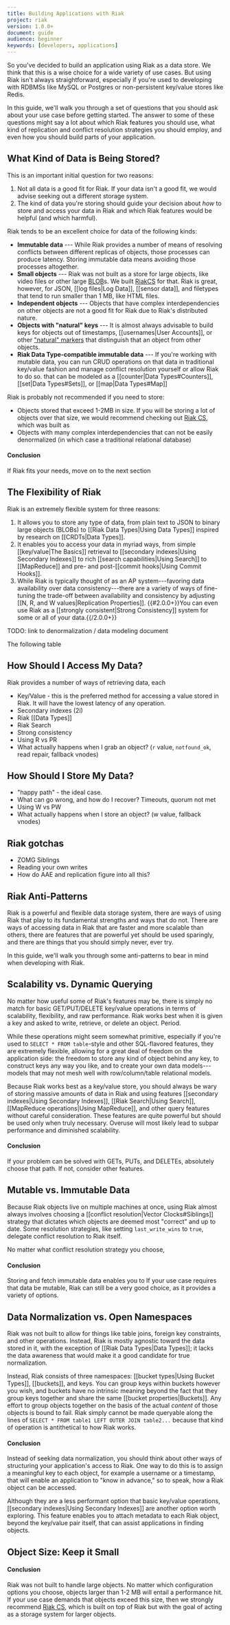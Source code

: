 ```yaml
---
title: Building Applications with Riak
project: riak
version: 1.0.0+
document: guide
audience: beginner
keywords: [developers, applications]
---
```


So you've decided to build an application using Riak as a data store. We think that this is a wise choice for a wide variety of use cases. But using Riak isn't always straightforward, especially if you're used to developing with RDBMSs like MySQL or Postgres or non-persistent key/value stores like Redis. 

In this guide, we'll walk you through a set of questions that you should ask about your use case before getting started. The answer to some of these questions might say a lot about which Riak features you should use, what kind of replication and conflict resolution strategies you should employ, and even how you should build parts of your application.

## What Kind of Data is Being Stored?

This is an important initial question for two reasons:

1. Not all data is a good fit for Riak. If your data isn't a good fit, we would advise seeking out a different storage system.
2. The kind of data you're storing should guide your decision about *how* to store and access your data in Riak and which Riak features would be helpful (and which harmful).

Riak tends to be an excellent choice for data of the following kinds:

* **Immutable data** --- While Riak provides a number of means of resolving conflicts between different replicas of objects, those processes can produce latency. Storing immutable data means avoiding those processes altogether.
* **Small objects** --- Riak was not built as a store for large objects, like video files or other large [BLOB](http://en.wikipedia.org/wiki/Binary_large_object)s. We built [RiakCS](http://basho.com/riak-cloud-storage/) for that. Riak is great, however, for JSON, [[log files|Log Data]], [[sensor data]], and filetypes that tend to run smaller than 1 MB, like HTML files.
* **Independent objects** --- Objects that have complex interdependencies on other objects are not a good fit for Riak due to Riak's distributed nature. 
* **Objects with "natural" keys** --- It is almost always advisable to build keys for objects out of timestamps, [[usernames|User Accounts]], or other ["natural" markers](https://speakerdeck.com/hectcastro/throw-some-keys-on-it-data-modeling-for-key-value-data-stores-by-example) that distinguish that an object from other objects.
* **Riak Data Type-compatible immutable data** --- If you're working with mutable data, you can run CRUD operations on that data in traditional key/value fashion and manage conflict resolution yourself or allow Riak to do so.
that can be modeled as a [[counter|Data Types#Counters]], [[set|Data Types#Sets]], or [[map|Data Types#Map]]

Riak is probably not recommended if you need to store:

* Objects stored that exceed 1-2MB in size. If you will be storing a lot of objects over that size, we would recommend checking out [Riak CS](http://docs.basho.com/riakcs/latest/), which was built as 
* Objects with many complex interdependencies that can not be easily denormalized (in which case a traditional relational database)

#### Conclusion

If Riak fits your needs, move on to the next section

## The Flexibility of Riak

Riak is an extremely flexible system for three reasons:

1. It allows you to store any type of data, from plain text to JSON to binary large objects (BLOBs) to [[Riak Data Types|Using Data Types]] inspired by research on [[CRDTs|Data Types]].
2. It enables you to access your data in myriad ways, from simple [[key/value|The Basics]] retrieval to [[secondary indexes|Using Secondary Indexes]] to rich [[search capabilities|Using Search]] to [[MapReduce]] and pre- and post-[[commit hooks|Using Commit Hooks]].
3. While Riak is typically thought of as an AP system---favoring data availability over data consistency---there are a variety of ways of fine-tuning the trade-off between availability and consistency by adjusting [[N, R, and W values|Replication Properties]]. {{#2.0.0+}}You can even use Riak as a [[strongly consistent|Strong Consistency]] system for some or all of your data.{{/2.0.0+}}

TODO: link to denormalization / data modeling document

The following table

## How Should I Access My Data?

Riak provides a number of ways of retrieving data, each 

* Key/Value - this is the preferred method for accessing a value stored in Riak. It will have the lowest latency of any operation.
* Secondary indexes (2i)
* Riak [[Data Types]]
* Riak Search
* Strong consistency
* Using R vs PR
* What actually happens when I grab an object? (`r` value, `notfound_ok`, read repair, fallback vnodes)

## How Should I Store My Data?

* "happy path" - the ideal case.
* What can go wrong, and how do I recover? Timeouts, quorum not met
* Using W vs PW
* What actually happens when I store an object? (w value, fallback vnodes)

## Riak gotchas

* ZOMG Siblings
* Reading your own writes
* How do AAE and replication figure into all this?

## Riak Anti-Patterns

Riak is a powerful and flexible data storage system, there are ways of using Riak that play to its fundamental strengths and ways that do not. There are ways of accessing data in Riak that are faster and more scalable than others, there are features that are powerful yet should be used sparingly, and there are things that you should simply never, ever try.

In this guide, we'll walk you through some anti-patterns to bear in mind when developing with Riak.

## Scalability vs. Dynamic Querying

No matter how useful some of Riak's features may be, there is simply no match for basic GET/PUT/DELETE key/value operations in terms of scalability, flexibility, and raw performance. Riak works best when it is given a key and asked to write, retrieve, or delete an object. Period.

While these operations might seem somewhat primitive, especially if you're used to `SELECT * FROM table`-style and other SQL-flavored features, they are extremely flexible, allowing for a great deal of freedom on the application side: the freedom to store any kind of object behind any key, to construct keys any way you like, and to create your own data models---models that may not mesh well with row/column/table relational models.

Because Riak works best as a key/value store, you should always be wary of storing massive amounts of data in Riak and using features [[secondary indexes|Using Secondary Indexes]], [[Riak Search|Using Search]], [[MapReduce operations|Using MapReduce]], and other query features without careful consideration. These features are quite powerful but should be used only when truly necessary. Overuse will most likely lead to subpar performance and diminished scalability.

#### Conclusion

If your problem can be solved with GETs, PUTs, and DELETEs, absolutely choose that path. If not, consider other features.

## Mutable vs. Immutable Data

Because Riak objects live on multiple machines at once, using Riak almost always involves choosing a [[conflict resolution|Vector Clocks#Siblings]] strategy that dictates which objects are deemed most "correct" and up to date. Some resolution strategies, like setting `last_write_wins` to `true`, delegate conflict resolution to Riak itself. 

No matter what conflict resolution strategy you choose, 

#### Conclusion

Storing and fetch immutable data enables you to 
If your use case requires that data be mutable, Riak can still be a very good choice, as it provides a variety of options.

## Data Normalization vs. Open Namespaces

Riak was not built to allow for things like table joins, foreign key constraints, and other operations. Instead, Riak is mostly agnostic toward the data stored in it, with the exception of [[Riak Data Types|Data Types]]; it lacks the data awareness that would make it a good candidate for true normalization.

Instead, Riak consists of three namespaces: [[bucket types|Using Bucket Types]], [[buckets]], and keys. You can group keys within buckets however you wish, and buckets have no intrinsic meaning beyond the fact that they group keys together and share the same [[bucket properties|Buckets]]. Any effort to group objects together on the basis of the actual _content_ of those objects is bound to fail. Riak simply cannot be made queryable along the lines of `SELECT * FROM table1 LEFT OUTER JOIN table2...` because that kind of operation is antithetical to how Riak works.

#### Conclusion

Instead of seeking data normalization, you should think about other ways of structuring your application's access to Riak. One way to do this is to assign a meaningful key to each object, for example a username or a timestamp, that will enable an application to "know in advance," so to speak, how a Riak object can be accessed.

Although they are a less performant option that basic key/value operations, [[secondary indexes|Using Secondary Indexes]] are another option worth exploring. This feature enables you to attach metadata to each Riak object, beyond the key/value pair itself, that can assist applications in finding objects.

## Object Size: Keep it Small

#### Conclusion

Riak was not built to handle large objects. No matter which configuration options you choose, objects larger than 1-2 MB will entail a performance hit. If your use case demands that objects exceed this size, then we strongly recommend [Riak CS](http://basho.com/riak-cloud-storage/), which is built on top of Riak but with the goal of acting as a storage system for larger objects.

